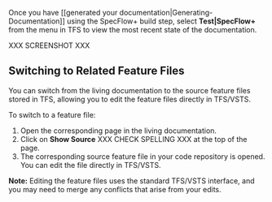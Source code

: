 Once you have [[generated your documentation|Generating-Documentation]] using the SpecFlow+ build step, select **Test|SpecFlow+** from the menu in TFS to view the most recent state of the documentation.

XXX SCREENSHOT XXX


## Switching to Related Feature Files
You can switch from the living documentation to the source feature files stored in TFS, allowing you to edit the feature files directly in TFS/VSTS.

To switch to a feature file:  
1. Open the corresponding page in the living documentation.
1. Click on **Show Source** XXX CHECK SPELLING XXX at the top of the page.
1. The corresponding source feature file in your code repository is opened. You can edit the file directly in TFS/VSTS.

**Note:** Editing the feature files uses the standard TFS/VSTS interface, and you may need to merge any conflicts that arise from your edits.